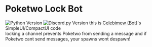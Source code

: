 # Poketwo Lock Bot
![Python Version](https://img.shields.io/badge/python-3.8%2B-blue) ![Discord.py Version](https://img.shields.io/badge/discord.py-2.0%2B-orange)
this is [Celebimew (Bot)](https://bots.celebimew.net)'s SimpleUI/CompactUI code<br>
locking a channel prevents Poketwo from sending a message and if Poketwo cant send messages, your spawns wont despawn!
